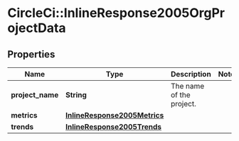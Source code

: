 # CircleCi::InlineResponse2005OrgProjectData

## Properties
Name | Type | Description | Notes
------------ | ------------- | ------------- | -------------
**project_name** | **String** | The name of the project. | 
**metrics** | [**InlineResponse2005Metrics**](InlineResponse2005Metrics.md) |  | 
**trends** | [**InlineResponse2005Trends**](InlineResponse2005Trends.md) |  | 

